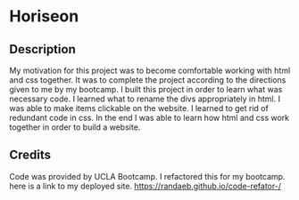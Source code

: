 # Horiseon 

## Description

My motivation for this project was to become comfortable working with html and css together. It was to complete the project according to the directions given to me by my bootcamp. I built this project in order to learn what was necessary code. I learned what to rename the divs appropriately in html. I was able to make items clickable on the website. I learned to get rid of redundant code in css. In the end I was able to learn how html and css work together in order to build a website.

## Credits

Code was provided by UCLA Bootcamp. I refactored this for my bootcamp. here is a link to my deployed site. https://randaeb.github.io/code-refator-/











